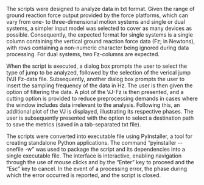 The scripts were designed to analyze data in txt format. Given the range of ground reaction force output provided by the force platforms, which can vary from one- to three-dimensional motion systems and single or dual systems, a simpler input model was selected to cover as many devices as possible. Consequently, the expected format for single systems is a single column containing the vertical ground reaction force data (Fz; in Newtons), with rows containing a non-numeric character being ignored during data processing. For dual systems, two Fz-columns are expected.

When the script is executed, a dialog box prompts the user to select the type of jump to be analyzed, followed by the selection of the verical jump (VJ) Fz-data file. Subsequently, another dialog box prompts the user to insert the sampling frequency of the data in Hz. The user is then given the option of filtering the data. A plot of the VJ-Fz is then presented, and a cutting option is provided to reduce preprocessing demands in cases where the window includes data irrelevant to the analysis. Following this, an additional plot of the VJ is displayed, illustrating its respective phases. The user is subsequently presented with the option to select a destination path to save the metrics (saved in a tab-separated txt file).

The scripts were converted into executable file using PyInstaller, a tool for creating standalone Python applications. The command “pyinstaller --onefile -w” was used to package the script and its dependencies into a single executable file. The interface is interactive, enabling navigation through the use of mouse clicks and by the “Enter” key to proceed and the “Esc” key to cancel. In the event of a processing error, the phase during which the error occurred is reported, and the script is closed.
